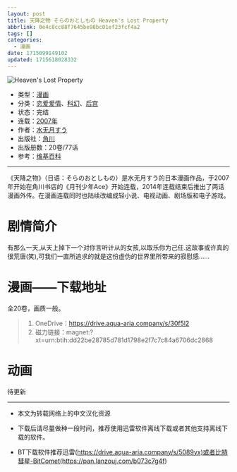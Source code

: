 ```yaml
---
layout: post
title: 天降之物 そらのおとしもの Heaven's Lost Property
abbrlink: 0e4c8cc88f7645be98bc01ef23fcf4a2
tags: []
categories:
  - 漫画
date: 1715099149102
updated: 1715618028332
---
```


![Heaven's Lost Property](https://aqua-aria.company/usr/uploads/2024/05/195992768.png)

- 类型：[漫画](/index.php/category/漫画)
- 分类：[恋爱爱情](/index.php/category/恋爱爱情)、[科幻](/index.php/category/科幻)、[后宫](/index.php/category/后宫)
- 状态：完结
- 连载：[2007年](/index.php/category/2007年)
- 作者：[水无月すう](/index.php/category/水无月すう)
- 出版社：[角川](/index.php/category/角川)
- 出版册数：20卷/77话
- 参考：[维基百科](https://zh.wikipedia.org/wiki/天降之物)

***

《天降之物》（日语：そらのおとしもの）是水无月すう的日本漫画作品，于2007年开始在角川书店的《月刊少年Ace》开始连载，2014年连载结束后推出了两话漫画外传。在漫画连载同时也陆续改编成轻小说、电视动画、剧场版和电子游戏。

# 剧情简介

有那么一天,从天上掉下一个对你言听计从的女孩,以取乐你为己任.这故事或许真的很荒唐(笑),可我们一直所追求的就是这份虚伪的世界里所带来的寂慰感……

# 漫画——下载地址

全20卷，画质一般。

> 1. OneDrive：<https://drive.aqua-aria.company/s/30f5l2>
> 2. 磁力链接：magnet:?xt=urn:btih:dd22be28785d781d1798e2f7c7c84a6706dc2868

# 动画

待更新

***

- 本文为转载网络上的中文汉化资源

- 下载后请尽量做种一段时间，推荐使用迅雷软件离线下载或者其他支持离线下载的软件。

- BT下载软件推荐迅雷(<https://drive.aqua-aria.company/s/5089yx)或者比特彗星-BitComet(https://pan.lanzouj.com/b073c7g4f>)
